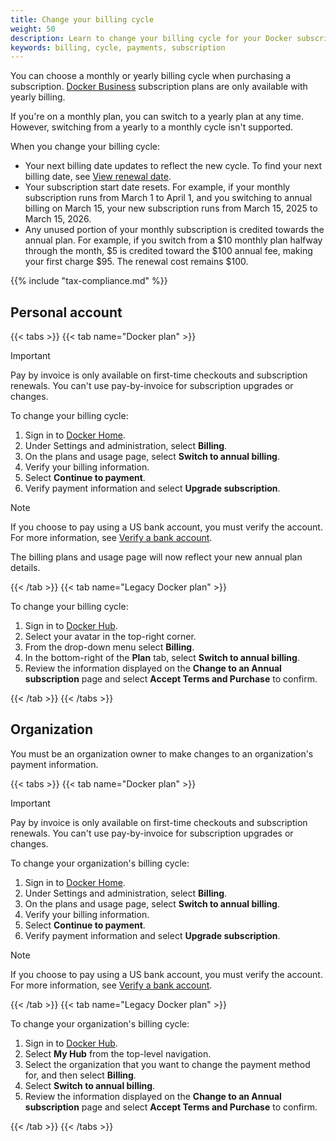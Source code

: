 ```yaml
---
title: Change your billing cycle
weight: 50
description: Learn to change your billing cycle for your Docker subscription
keywords: billing, cycle, payments, subscription
---
```


You can choose a monthly or yearly billing cycle when purchasing a subscription.
[Docker Business](/manuals/subscription/details.md#docker-business) subscription
plans are only available with yearly billing.

If you're on a monthly plan, you can switch to a yearly plan at any time.
However, switching from a yearly to a monthly cycle isn't supported.

When you change your billing cycle:

- Your next billing date updates to reflect the new cycle. To find your next
billing date, see [View renewal date](history.md#view-renewal-date).
- Your subscription start date resets. For example, if your monthly subscription
runs from March 1 to April 1, and you switching to annual billing on March 15,
your new subscription runs from March 15, 2025 to March 15, 2026.
- Any unused portion of your monthly subscription is credited towards the
annual plan. For example, if you switch from a $10 monthly plan halfway through
the month, $5 is credited toward the $100 annual fee, making your first charge
$95. The renewal cost remains $100.

{{% include "tax-compliance.md" %}}

## Personal account

{{< tabs >}}
{{< tab name="Docker plan" >}}

> [!IMPORTANT]
>
> Pay by invoice is only available on first-time checkouts and subscription
renewals. You can't use pay-by-invoice for subscription upgrades or changes.

To change your billing cycle:

1. Sign in to [Docker Home](https://app.docker.com/).
2. Under Settings and administration, select **Billing**.
3. On the plans and usage page, select **Switch to annual billing**.
4. Verify your billing information.
5. Select **Continue to payment**.
6. Verify payment information and select **Upgrade subscription**.

> [!NOTE]
>
> If you choose to pay using a US bank account, you must verify the account. For
> more information, see [Verify a bank account](manuals/billing/payment-method.md#verify-a-bank-account).

The billing plans and usage page will now reflect your new annual plan details.

{{< /tab >}}
{{< tab name="Legacy Docker plan" >}}

To change your billing cycle:

1. Sign in to [Docker Hub](https://hub.docker.com).
2. Select your avatar in the top-right corner.
3. From the drop-down menu select **Billing**.
4. In the bottom-right of the **Plan** tab, select **Switch to annual billing**.
5. Review the information displayed on the **Change to an Annual subscription** page and select **Accept Terms and Purchase** to confirm.

{{< /tab >}}
{{< /tabs >}}

## Organization

You must be an organization owner to make changes to an organization's payment information.

{{< tabs >}}
{{< tab name="Docker plan" >}}

> [!IMPORTANT]
>
> Pay by invoice is only available on first-time checkouts and subscription
renewals. You can't use pay-by-invoice for subscription upgrades or changes.

To change your organization's billing cycle:

1. Sign in to [Docker Home](https://app.docker.com/).
2. Under Settings and administration, select **Billing**.
3. On the plans and usage page, select **Switch to annual billing**.
4. Verify your billing information.
5. Select **Continue to payment**.
6. Verify payment information and select **Upgrade subscription**.

> [!NOTE]
>
> If you choose to pay using a US bank account, you must verify the account. For
> more information, see [Verify a bank account](manuals/billing/payment-method.md#verify-a-bank-account).

{{< /tab >}}
{{< tab name="Legacy Docker plan" >}}

To change your organization's billing cycle:

1. Sign in to [Docker Hub](https://hub.docker.com).
2. Select **My Hub** from the top-level navigation.
3. Select the organization that you want to change the payment method for, and then select **Billing**.
4. Select **Switch to annual billing**.
5. Review the information displayed on the **Change to an Annual subscription** page and select **Accept Terms and Purchase** to confirm.

{{< /tab >}}
{{< /tabs >}}